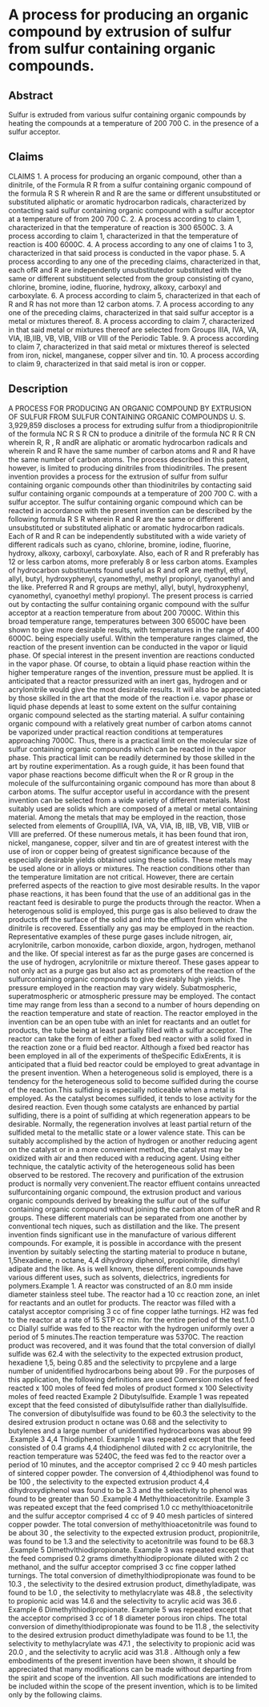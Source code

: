 # A process for producing an organic compound by extrusion of sulfur from sulfur containing organic compounds.

## Abstract
Sulfur is extruded from various sulfur containing organic compounds by heating the compounds at a temperature of 200 700 C. in the presence of a sulfur acceptor.

## Claims
CLAIMS 1. A process for producing an organic compound, other than a dinitrile, of the Formula R R from a sulfur containing organic compound of the formula R S R wherein R and R are the same or different unsubstituted or substituted aliphatic or aromatic hydrocarbon radicals, characterized by contacting said sulfur containing organic compound with a sulfur acceptor at a temperature of from 200 700 C. 2. A process according to claim 1, characterized in that the temperature of reaction is 300 6500C. 3. A process according to claim 1, characterized in that the temperature of reaction is 400 6000C. 4. A process according to any one of claims 1 to 3, characterized in that said process is conducted in the vapor phase. 5. A process according to any one of the preceding claims, characterized in that, each ofR and R are independently unsubstitutedor substituted with the same or different substituent selected from the group consisting of cyano, chlorine, bromine, iodine, fluorine, hydroxy, alkoxy, carboxyl and carboxylate. 6. A process according to claim 5, characterized in that each of R and R has not more than 12 carbon atoms. 7. A process according to any one of the preceding claims, characterized in that said sulfur acceptor is a metal or mixtures thereof. 8. A process according to claim 7, characterized in that said metal or mixtures thereof are selected from Groups IIIA, IVA, VA, VIA, IB,IIB, VB, VIB, VIIB or VIII of the Periodic Table. 9. A process according to claim 7, characterized in that said metal or mixtures thereof is selected from iron, nickel, manganese, copper silver and tin. 10. A process according to claim 9, characterized in that said metal is iron or copper.

## Description
A PROCESS FOR PRODUCING AN ORGANIC COMPOUND BY EXTRUSION OF SULFUR FROM SULFUR CONTAINING ORGANIC COMPOUNDS U. S. 3,929,859 discloses a process for extruding sulfur from a thiodipropionitrile of the formula NC R S R CN to produce a dinitrile of the formula NC R R CN wherein R, R , R andR are aliphatic or aromatic hydrocarbon radicals and wherein R and R have the same number of carbon atoms and R and R have the same number of carbon atoms. The process described in this patent, however, is limited to producing dinitriles from thiodinitriles. The present invention provides a process for the extrusion of sulfur from sulfur containing organic compounds other than thiodinitriles by contacting said sulfur containing organic compounds at a temperature of 200 700 C. with a sulfur acceptor. The sulfur containing organic compound which can be reacted in accordance with the present invention can be described by the following formula R S R wherein R and R are the same or different unsubstituted or substituted aliphatic or aromatic hydrocarbon radicals. Each of R and R can be independently substituted with a wide variety of different radicals such as cyano, chlorine, bromine, iodine, fluorine, hydroxy, alkoxy, carboxyl, carboxylate. Also, each of R and R preferably has 12 or less carbon atoms, more preferably 8 or less carbon atoms. Examples of hydrocarbon substituents found useful as R and orR are methyl, ethyl, allyl, butyl, hydroxyphenyl, cyanomethyl, methyl propionyl, cyanoethyl and the like. Preferred R and R groups are methyl, allyl, butyl, hydroxyphenyl, cyanomethyl, cyanoethyl methyl propionyl. The present process is carried out by contacting the sulfur containing organic compound with the sulfur acceptor at a reaction temperature from about 200 7000C. Within this broad temperature range, temperatures between 300 6500C have been shown to give more desirable results, with temperatures in the range of 400 6000C. being especially useful. Within the temperature ranges claimed, the reaction of the present invention can be conducted in the vapor or liquid phase. Of special interest in the present invention are reactions conducted in the vapor phase. Of course, to obtain a liquid phase reaction within the higher temperature ranges of the invention, pressure must be applied. It is anticipated that a reactor pressurized with an inert gas, hydrogen and or acrylonitrile would give the most desirable results. It will also be appreciated by those skilled in the art that the mode of the reaction i.e. vapor phase or liquid phase depends at least to some extent on the sulfur containing organic compound selected as the starting material. A sulfur containing organic compound with a relatively great number of carbon atoms cannot be vaporized under practical reaction conditions at temperatures approaching 7000C. Thus, there is a practical limit on the molecular size of sulfur containing organic compounds which can be reacted in the vapor phase. This practical limit can be readily determined by those skilled in the art by routine experimentation. As a rough guide, it has been found that vapor phase reactions become difficult when the R or R group in the molecule of the sulfurcontaining organic compound has more than about 8 carbon atoms. The sulfur acceptor useful in accordance with the present invention can be selected from a wide variety of different materials. Most suitably used are solids which are composed of a metal or metal containing material. Among the metals that may be employed in the reaction, those selected from elements of GroupIIIA, IVA, VA, VIA, IB, IIB, VB, VIB, VIIB or VIII are preferred. Of these numerous metals, it has been found that iron, nickel, manganese, copper, silver and tin are of greatest interest with the use of iron or copper being of greatest significance because of the especially desirable yields obtained using these solids. These metals may be used alone or in alloys or mixtures. The reaction conditions other than the temperature limitation are not critical. However, there are certain preferred aspects of the reaction to give most desirable results. In the vapor phase reactions, it has been found that the use of an additional gas in the reactant feed is desirable to purge the products through the reactor. When a heterogenous solid is employed, this purge gas is also believed to draw the products off the surface of the solid and into the effluent from which the dinitrile is recovered. Essentially any gas may be employed in the reaction. Representative examples of these purge gases include nitrogen, air, acrylonitrile, carbon monoxide, carbon dioxide, argon, hydrogen, methanol and the like. Of special interest as far as the purge gases are concerned is the use of hydrogen, acrylonitrile or mixture thereof. These gases appear to not only act as a purge gas but also act as promoters of the reaction of the sulfurcontaining organic compounds to give desirably high yields. The pressure employed in the reaction may vary widely. Subatmospheric, superatmospheric or atmospheric pressure may be employed. The contact time may range from less than a second to a number of hours depending on the reaction temperature and state of reaction. The reactor employed in the invention can be an open tube with an inlet for reactants and an outlet for products, the tube being at least partially filled with a sulfur acceptor. The reactor can take the form of either a fixed bed reactor with a solid fixed in the reaction zone or a fluid bed reactor. Although a fixed bed reactor has been employed in all of the experiments of theSpecific EdixErents, it is anticipated that a fluid bed reactor could be employed to great advantage in the present invention. When a heterogeneous solid is employed, there is a tendency for the heterogeneous solid to become sulfided during the course of the reaction.This sulfiding is especially noticeable when a metal is employed. As the catalyst becomes sulfided, it tends to lose activity for the desired reaction. Even though some catalysts are enhanced by partial sulfiding, there is a point of sulfiding at which regeneration appears to be desirable. Normally, the regeneration involves at least partial return of the sulfided metal to the metallic state or a lower valence state. This can be suitably accomplished by the action of hydrogen or another reducing agent on the catalyst or in a more convenient method, the catalyst may be oxidized with air and then reduced with a reducing agent. Using either technique, the catalytic activity of the heterogeneous solid has been observed to be restored. The recovery and purification of the extrusion product is normally very convenient.The reactor effluent contains unreacted sulfurcontaining organic compound, the extrusion product and various organic compounds derived by breaking the sulfur out of the sulfur containing organic compound without joining the carbon atom of theR and R groups. These different materials can be separated from one another by conventional tech niques, such as distillation and the like. The present invention finds significant use in the manufacture of various different compounds. For example, it is possible in accordance with the present invention by suitably selecting the starting material to produce n butane, 1,5hexadiene, n octane, 4,4 dihydroxy diphenol, propionitrile, dimethyl adipate and the like. As is well known, these different compounds have various different uses, such as solvents, dielectrics, ingredients for polymers.Example 1. A reactor was constructed of an 8.0 mm inside diameter stainless steel tube. The reactor had a 10 cc reaction zone, an inlet for reactants and an outlet for products. The reactor was filled with a catalyst acceptor comprising 3 cc of fine copper lathe turnings. H2 was fed to the reactor at a rate of 15 STP cc min. for the entire period of the test.1.0 cc Diallyl sulfide was fed to the reactor with the hydrogen uniformly over a period of 5 minutes.The reaction temperature was 5370C. The reaction product was recovered, and it was found that the total conversion of diallyl sulfide was 62.4 with the selectivity to the expected extrusion product, hexadiene 1,5, being 0.85 and the selectivity to prcpylene and a large number of unidentified hydrocarbons being about 99 . For the purposes of this application, the following definitions are used Conversion moles of feed reacted x 100 moles of feed fed moles of product formed x 100 Selectivity moles of feed reacted Example 2 Dibutylsulfide. Example 1 was repeated except that the feed consisted of dibutylsulfide rather than diallylsulfide. The conversion of dibutylsulfide was found to be 60.3 the selectivity to the desired extrusion product n octane was 0.68 and the selectivity to butylenes and a large number of unidentified hydrocarbons was about 99 .Example 3 4,4 Thiodiphenol. Example 1 was repeated except that the feed consisted of 0.4 grams 4,4 thiodiphenol diluted with 2 cc acrylonitrile, the reaction temperature was 5240C, the feed was fed to the reactor over a period of 10 minutes, and the acceptor comprised 2 cc 9 40 mesh particles of sintered copper powder. The conversion of 4,4thiodiphenol was found to be 100 , the selectivity to the expected extrusion product 4,4 dihydroxydiphenol was found to be 3.3 and the selectivity to phenol was found to be greater than 50 .Example 4 Methylthioacetonitrile. Example 3 was repeated except that the feed comprised 1.0 cc methylthioacetonitrile and the sulfur acceptor comprised 4 cc of 9 40 mesh particles of sintered copper powder. The total conversion of methylthioacetonitrile was found to be about 30 , the selectivity to the expected extrusion product, propionitrile, was found to be 1.3 and the selectivity to acetonitrile was found to be 68.3 .Example 5 Dimethvlthiodipropionate. Example 3 was repeated except that the feed comprised 0.2 grams dimethylthiodipropionate diluted with 2 cc methanol, and the sulfur acceptor comprised 3 cc fine copper lathed turnings. The total conversion of dimethylthiodipropionate was found to be 10.3 , the selectivity to the desired extrusion product, dimethyladipate, was found to be 1.0 , the selectivity to methylacrylate was 48.8 , the selectivity to propionic acid was 14.6 and the selectivity to acrylic acid was 36.6 . Example 6 Dimethylthiodipropionate. Example 5 was repeated except that the acceptor comprised 3 cc of 1 8 diameter porous iron chips. The total conversion of dimethylthiodipropionate was found to be 11.8 , the selectivity to the desired extrusion product dimethyladipate was found to be 1.1, the selectivity to methylacrylate was 47.1 , the selectivity to propionic acid was 20.0 , and the selectivity to acrylic acid was 31.8 . Although only a few embodiments of the present invention have been shown, it should be appreciated that many modifications can be made without departing from the spirit and scope of the invention. All such modifications are intended to be included within the scope of the present invention, which is to be limited only by the following claims.